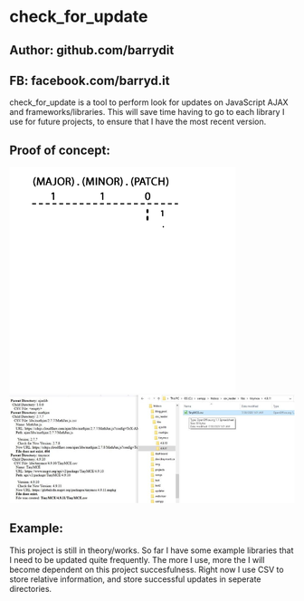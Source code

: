 # check_for_update
## Author: github.com/barrydit
## FB: facebook.com/barryd.it

check_for_update is a tool to perform look for updates on JavaScript AJAX and frameworks/libraries. This will save time having to go to each library I use for future projects, to ensure that I have the most recent version.

## Proof of concept:
![check_for_update](https://github.com/barrydit/check_for_update/blob/master/check_for_update.gif)
![check_for_update](https://github.com/barrydit/check_for_update/blob/master/check_for_update.jpg)

## Example:
This project is still in theory/works. So far I have some example libraries that I need to be updated quite frequently. The more I use, more the I will become dependent on this project succesfulness. Right now I use CSV to store relative information, and store successful updates in seperate directories.